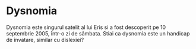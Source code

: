 # Dysnomia

Dysnomia este singurul satelit al lui Eris si a fost descoperit pe 10 septembrie
2005, într-o zi de sâmbata. Stiai ca dysnomia este un handicap de învatare,
similar cu dislexiei?
